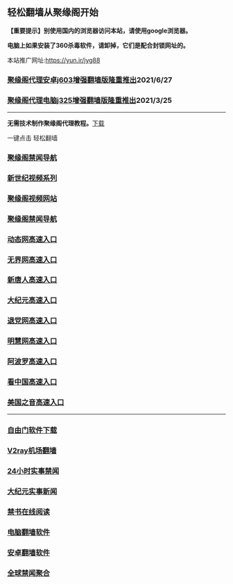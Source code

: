 ## 轻松翻墙从聚缘阁开始

**【重要提示】别使用国内的浏览器访问本站，请使用google浏览器。**

**电脑上如果安装了360杀毒软件，请卸掉，它们是配合封锁网址的。**

本站推广网址:https://yun.ir/jyg88

### [聚缘阁代理安卓j603增强翻墙版隆重推出](https://gitlab.com/juyuange/2/-/raw/master/j603.apk)2021/6/27

### [聚缘阁代理电脑j325增强翻墙版隆重推出](https://gitlab.com/juyuange/2/-/raw/master/j325dn.rar)2021/3/25

***



**无需技术制作聚缘阁代理教程。**[下载](https://gitlab.com/j25414/jyg/-/raw/master/jygdl.rar)

一键点击 轻松翻墙

### [聚缘阁禁闻导航](https://v1.goou.gq)

### [新世纪视频系列](https://v1.goou.gq/sj.html)

### [聚缘阁视频网站](https://v1.goou.gq/)

### [聚缘阁禁闻导航](https://bitbucket.org/ewwmakye/mo/src/master/README.md)

### [动态网高速入口](https://h.caaee.ml/54786/u44774p)

### [无界网高速入口](https://h.caaee.ml/54786/u12t)

### [新唐人高速入口](https://h.caaee.ml/54786/t5t)

### [大纪元高速入口](https://h.caaee.ml/54786/g7t)

### [退党网高速入口](https://h.caaee.ml/54786/d8g)

### [明慧网高速入口](https://h.caaee.ml/54786/e3g)

### [阿波罗高速入口](https://h.caaee.ml/54786/e13a)

### [看中国高速入口](https://h.caaee.ml/54786/e11n)

### [美国之音高速入口](https://h.caaee.ml/54786/e18m)

***






### [自由门软件下载](https://git.io/skyfree)

### [V2ray机场翻墙](https://github.com/bannedbook/fanqiang/wiki/V2ray%E6%9C%BA%E5%9C%BA)

### [24小时实事禁闻](https://github.com/fyvn2199/djy/blob/master/gb/n24hr.md?dfh#1)

### [大纪元实事新闻](https://github.com/fyvn2199/djy/blob/master/gb/nsc413.md?dfh#1)

### [禁书在线阅读](https://github.com/txyzum203/djy/blob/master/gb/9p.md?flntdtv#1)

### [电脑翻墙软件](https://github.com/Alvin9999/new-pac/wiki)

### [安卓翻墙软件](https://git.io/afq)

### [全球禁闻聚合](https://github.com/gfw-breaker/banned-news1/blob/master/README.md)












